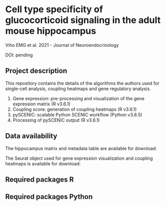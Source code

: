 # Cell type specificity of glucocorticoid signaling in the adult mouse hippocampus

Viho EMG et al. 2021 - Journal of Neuroendocrinology

DOI: pending

## Project description

This repository contains the details of the algorithms the authors used for single-cell analysis, coupling heatmaps and gene regulatory analysis.

1. Gene expression: pre-processing and visualization of the gene expression matrix (R v3.6.1)
2. Coupling score: generation of coupling heatmaps (R v3.6.1)
3. pySCENIC: scalable Python SCENIC workflow (Python v3.8.5)
4. Processing of pySCENIC output (R v3.6.1)

## Data availability

The hippocampus matrix and metadata table are available for download:

The Seurat object used for gene expression visualization and coupling heatmaps is available for download:


## Required packages R


## Required packages Python
